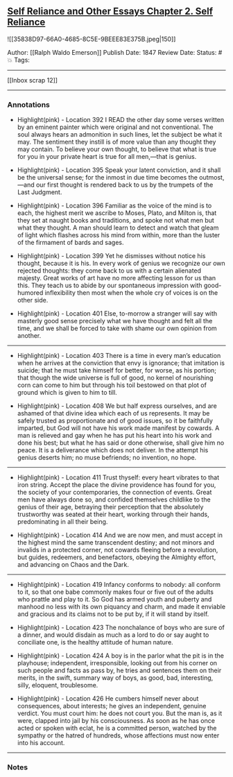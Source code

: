 ## [Self Reliance and Other Essays Chapter 2. Self Reliance](link/file)

![[35838D97-66A0-4685-8C5E-9BEEE83E375B.jpeg|150]]

Author: [[Ralph Waldo Emerson]]
Publish Date: 1847
Review Date:
Status: #💥
Tags:

___

[[Inbox scrap 12]]

___

### Annotations

- Highlight(pink) - Location 392
I READ the other day some verses written by an eminent painter which were original and not conventional. The soul always hears an admonition in such lines, let the subject be what it may. The sentiment they instill is of more value than any thought they may contain. To believe your own thought, to believe that what is true for you in your private heart is true for all men,—that is genius.

- Highlight(pink) - Location 395
Speak your latent conviction, and it shall be the universal sense; for the inmost in due time becomes the outmost,—and our first thought is rendered back to us by the trumpets of the Last Judgment.

- Highlight(pink) - Location 396
Familiar as the voice of the mind is to each, the highest merit we ascribe to Moses, Plato, and Milton is, that they set at naught books and traditions, and spoke not what men but what they thought. A man should learn to detect and watch that gleam of light which flashes across his mind from within, more than the luster of the firmament of bards and sages.

- Highlight(pink) - Location 399
Yet he dismisses without notice his thought, because it is his. In every work of genius we recognize our own rejected thoughts: they come back to us with a certain alienated majesty. Great works of art have no more affecting lesson for us than this. They teach us to abide by our spontaneous impression with good-humored inflexibility then most when the whole cry of voices is on the other side.

- Highlight(pink) - Location 401
Else, to-morrow a stranger will say with masterly good sense precisely what we have thought and felt all the time, and we shall be forced to take with shame our own opinion from another.

___

- Highlight(pink) - Location 403
There is a time in every man’s education when he arrives at the conviction that envy is ignorance; that imitation is suicide; that he must take himself for better, for worse, as his portion; that though the wide universe is full of good, no kernel of nourishing corn can come to him but through his toil bestowed on that plot of ground which is given to him to till.

- Highlight(pink) - Location 408
We but half express ourselves, and are ashamed of that divine idea which each of us represents. It may be safely trusted as proportionate and of good issues, so it be faithfully imparted, but God will not have his work made manifest by cowards. A man is relieved and gay when he has put his heart into his work and done his best; but what he has said or done otherwise, shall give him no peace. It is a deliverance which does not deliver. In the attempt his genius deserts him; no muse befriends; no invention, no hope.

___

- Highlight(pink) - Location 411
Trust thyself: every heart vibrates to that iron string. Accept the place the divine providence has found for you, the society of your contemporaries, the connection of events. Great men have always done so, and confided themselves childlike to the genius of their age, betraying their perception that the absolutely trustworthy was seated at their heart, working through their hands, predominating in all their being.

- Highlight(pink) - Location 414
And we are now men, and must accept in the highest mind the same transcendent destiny; and not minors and invalids in a protected corner, not cowards fleeing before a revolution, but guides, redeemers, and benefactors, obeying the Almighty effort, and advancing on Chaos and the Dark.

___

- Highlight(pink) - Location 419
Infancy conforms to nobody: all conform to it, so that one babe commonly makes four or five out of the adults who prattle and play to it. So God has armed youth and puberty and manhood no less with its own piquancy and charm, and made it enviable and gracious and its claims not to be put by, if it will stand by itself.

- Highlight(pink) - Location 423
The nonchalance of boys who are sure of a dinner, and would disdain as much as a lord to do or say aught to conciliate one, is the healthy attitude of human nature.

- Highlight(pink) - Location 424
A boy is in the parlor what the pit is in the playhouse; independent, irresponsible, looking out from his corner on such people and facts as pass by, he tries and sentences them on their merits, in the swift, summary way of boys, as good, bad, interesting, silly, eloquent, troublesome.

- Highlight(pink) - Location 426
He cumbers himself never about consequences, about interests; he gives an independent, genuine verdict. You must court him: he does not court you. But the man is, as it were, clapped into jail by his consciousness. As soon as he has once acted or spoken with eclat, he is a committed person, watched by the sympathy or the hatred of hundreds, whose affections must now enter into his account.

___

### Notes

